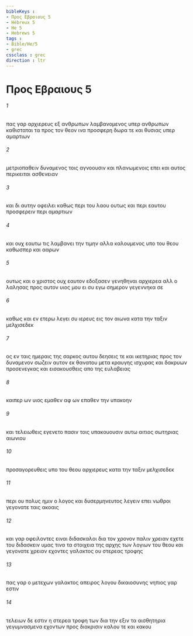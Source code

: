 ```yaml
---
bibleKeys : 
- Προς Εβραιους 5
- Hébreux 5
- He 5
- Hebrews 5
tags : 
- Bible/He/5
- grec
cssclass : grec
direction : ltr
---
```


# Προς Εβραιους 5

###### 1
πας γαρ αρχιερευς εξ ανθρωπων λαμβανομενος υπερ ανθρωπων καθισταται τα προς τον θεον ινα προσφερη δωρα τε και θυσιας υπερ αμαρτιων
###### 2
μετριοπαθειν δυναμενος τοις αγνοουσιν και πλανωμενοις επει και αυτος περικειται ασθενειαν
###### 3
και δι αυτην οφειλει καθως περι του λαου ουτως και περι εαυτου προσφερειν περι αμαρτιων
###### 4
και ουχ εαυτω τις λαμβανει την τιμην αλλα καλουμενος υπο του θεου καθωσπερ και ααρων
###### 5
ουτως και ο χριστος ουχ εαυτον εδοξασεν γενηθηναι αρχιερεα αλλ ο λαλησας προς αυτον υιος μου ει συ εγω σημερον γεγεννηκα σε
###### 6
καθως και εν ετερω λεγει συ ιερευς εις τον αιωνα κατα την ταξιν μελχισεδεκ
###### 7
ος εν ταις ημεραις της σαρκος αυτου δεησεις τε και ικετηριας προς τον δυναμενον σωζειν αυτον εκ θανατου μετα κραυγης ισχυρας και δακρυων προσενεγκας και εισακουσθεις απο της ευλαβειας
###### 8
καιπερ ων υιος εμαθεν αφ ων επαθεν την υπακοην
###### 9
και τελειωθεις εγενετο πασιν τοις υπακουουσιν αυτω αιτιος σωτηριας αιωνιου
###### 10
προσαγορευθεις υπο του θεου αρχιερευς κατα την ταξιν μελχισεδεκ
###### 11
περι ου πολυς ημιν ο λογος και δυσερμηνευτος λεγειν επει νωθροι γεγονατε ταις ακοαις
###### 12
και γαρ οφειλοντες ειναι διδασκαλοι δια τον χρονον παλιν χρειαν εχετε του διδασκειν υμας τινα τα στοιχεια της αρχης των λογιων του θεου και γεγονατε χρειαν εχοντες γαλακτος ου στερεας τροφης
###### 13
πας γαρ ο μετεχων γαλακτος απειρος λογου δικαιοσυνης νηπιος γαρ εστιν
###### 14
τελειων δε εστιν η στερεα τροφη των δια την εξιν τα αισθητηρια γεγυμνασμενα εχοντων προς διακρισιν καλου τε και κακου
